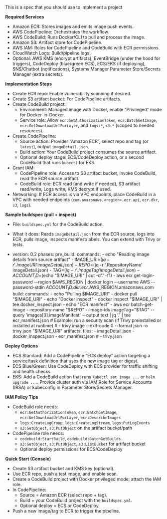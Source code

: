 This is a spec that you should use to implement a project

**Required Services**

- Amazon ECR: Stores images and emits image push events.
- AWS CodePipeline: Orchestrates the workflow.
- AWS CodeBuild: Runs Docker/CLI to pull and process the image.
- Amazon S3: Artifact store for CodePipeline.
- AWS IAM: Roles for CodePipeline and CodeBuild with ECR permissions.
- CloudWatch Logs: Build/pipeline logs.
- Optional: AWS KMS (encrypt artifacts), EventBridge (under the hood for triggers), CodeDeploy (blue/green ECS), ECS/EKS (if deploying), SNS/Chatbot (notifications), Systems Manager Parameter Store/Secrets Manager (extra secrets).

**Implementation Steps**

- Create ECR repo: Enable vulnerability scanning if desired.
- Create S3 artifact bucket: For CodePipeline artifacts.
- Create CodeBuild project:
  - Environment: Managed image with Docker, enable “Privileged” mode for Docker-in-Docker.
  - Service role: Allow `ecr:GetAuthorizationToken`, `ecr:BatchGetImage`, `ecr:GetDownloadUrlForLayer`, and `logs:*`, `s3:*` (scoped to needed resources).
- Create CodePipeline:
  - Source action: Provider “Amazon ECR”, select repo and tag (or `latest`), output `imageDetail.json`.
  - Build action: Your CodeBuild project consumes the source artifact.
  - Optional deploy stage: ECS/CodeDeploy action, or a second CodeBuild that runs `kubectl` for EKS.
- Grant IAM:
  - CodePipeline role: Access to S3 artifact bucket, invoke CodeBuild, read the ECR source artifact.
  - CodeBuild role: ECR read (and write if needed), S3 artifact read/write, Logs write, KMS decrypt if used.
- Networking: If ECR access is via VPC endpoints, place CodeBuild in a VPC with needed endpoints (`com.amazonaws.<region>.ecr.api`, `ecr.dkr`, `s3`, `logs`).

**Sample buildspec (pull + inspect)**

- File: `buildspec.yml` for the CodeBuild action.
- What it does: Reads `imageDetail.json` from the ECR source, logs into ECR, pulls image, inspects manifest/labels. You can extend with Trivy or tests.

- version: 0.2
  phases:
  pre_build:
  commands: - echo "Reading image details from source artifact" - IMAGE_URI=$(jq -r '.ImageURI' imageDetail.json)
        - REPO=$(jq -r '.RepositoryName' imageDetail.json) - TAG=$(jq -r '.ImageTag' imageDetail.json)
        - ACCOUNT_ID=$(echo "$IMAGE_URI" | cut -d'.' -f1)
        - aws ecr get-login-password --region $AWS_REGION | docker login --username AWS --password-stdin $ACCOUNT_ID.dkr.ecr.$AWS_REGION.amazonaws.com
  build:
  commands: - echo "Pulling $IMAGE_URI"
        - docker pull "$IMAGE_URI" - echo "Docker inspect" - docker inspect "$IMAGE_URI" | tee docker_inspect.json
        - echo "ECR manifest"
        - aws ecr batch-get-image --repository-name "$REPO" --image-ids imageTag="$TAG" --query 'images[0].imageManifest' --output text | jq '.' | tee ecr_manifest.json
        # Example: run a security scan (if Trivy preinstalled or installed at runtime)
        # - trivy image --exit-code 0 --format json -o trivy.json "$IMAGE_URI"
  artifacts:
  files: - imageDetail.json - docker_inspect.json - ecr_manifest.json # - trivy.json

**Deploy Options**

- ECS Standard: Add a CodePipeline “ECS deploy” action targeting a service/task definition that uses the new image tag or digest.
- ECS Blue/Green: Use CodeDeploy with ECS provider for traffic shifting and health checks.
- EKS: Add a CodeBuild action that runs `kubectl set image ...` or `helm upgrade ...`. Provide cluster auth via IAM Role for Service Accounts (IRSA) or kubeconfig in Parameter Store/Secrets Manager.

**IAM Policy Tips**

- CodeBuild role needs:
  - `ecr:GetAuthorizationToken`, `ecr:BatchGetImage`, `ecr:GetDownloadUrlForLayer`, `ecr:DescribeImages`
  - `logs:CreateLogGroup`, `logs:CreateLogStream`, `logs:PutLogEvents`
  - `s3:GetObject`, `s3:PutObject` on the artifact bucket/path
- CodePipeline role needs:
  - `codebuild:StartBuild`, `codebuild:BatchGetBuilds`
  - `s3:GetObject`, `s3:PutObject`, `s3:ListBucket` for artifact bucket
  - Optional deploy permissions for ECS/CodeDeploy

**Quick Start (Console)**

- Create S3 artifact bucket and KMS key (optional).
- Use ECR repo, push a test image, and enable scan.
- Create a CodeBuild project with Docker privileged mode; attach the IAM role.
- In CodePipeline:
  - Source = Amazon ECR (select repo + tag).
  - Build = your CodeBuild project with the `buildspec.yml`.
  - Optional deploy = ECS or CodeDeploy.
- Push a new image/tag to ECR to trigger the pipeline.
